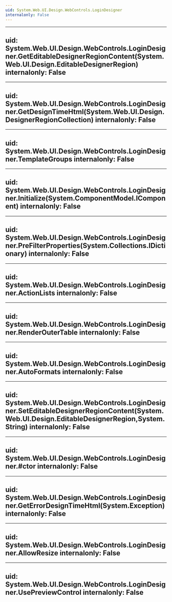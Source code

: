 ```yaml
---
uid: System.Web.UI.Design.WebControls.LoginDesigner
internalonly: False
---
```


---
uid: System.Web.UI.Design.WebControls.LoginDesigner.GetEditableDesignerRegionContent(System.Web.UI.Design.EditableDesignerRegion)
internalonly: False
---

---
uid: System.Web.UI.Design.WebControls.LoginDesigner.GetDesignTimeHtml(System.Web.UI.Design.DesignerRegionCollection)
internalonly: False
---

---
uid: System.Web.UI.Design.WebControls.LoginDesigner.TemplateGroups
internalonly: False
---

---
uid: System.Web.UI.Design.WebControls.LoginDesigner.Initialize(System.ComponentModel.IComponent)
internalonly: False
---

---
uid: System.Web.UI.Design.WebControls.LoginDesigner.PreFilterProperties(System.Collections.IDictionary)
internalonly: False
---

---
uid: System.Web.UI.Design.WebControls.LoginDesigner.ActionLists
internalonly: False
---

---
uid: System.Web.UI.Design.WebControls.LoginDesigner.RenderOuterTable
internalonly: False
---

---
uid: System.Web.UI.Design.WebControls.LoginDesigner.AutoFormats
internalonly: False
---

---
uid: System.Web.UI.Design.WebControls.LoginDesigner.SetEditableDesignerRegionContent(System.Web.UI.Design.EditableDesignerRegion,System.String)
internalonly: False
---

---
uid: System.Web.UI.Design.WebControls.LoginDesigner.#ctor
internalonly: False
---

---
uid: System.Web.UI.Design.WebControls.LoginDesigner.GetErrorDesignTimeHtml(System.Exception)
internalonly: False
---

---
uid: System.Web.UI.Design.WebControls.LoginDesigner.AllowResize
internalonly: False
---

---
uid: System.Web.UI.Design.WebControls.LoginDesigner.UsePreviewControl
internalonly: False
---
